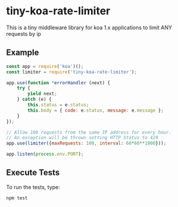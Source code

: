 # tiny-koa-rate-limiter
This is a tiny middleware library for koa 1.x applications to limit ANY requests by ip

## Example

```js
const app = require('koa')();
const limiter = require('tiny-koa-rate-limiter');

app.use(function *errorHandler (next) {
    try {
        yield next;
    } catch (e) {
        this.status = e.status;
        this.body = { code: e.status, message: e.message };
    }
});

// Allow 100 requests from the same IP address for every hour.
// An exception will be thrown setting HTTP Status to 429
app.use(limiter({maxRequests: 100, interval: 60*60**1000}));

app.listen(process.env.PORT);
```

## Execute Tests
To run the tests, type:
```js
npm test
```

